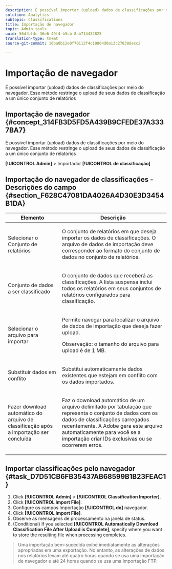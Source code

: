 ```yaml
---
description: É possível importar (upload) dados de classificações por meio do navegador. Esse método restringe o upload de seus dados de classificação a um único conjunto de relatórios
solution: Analytics
subtopic: Classifications
title: Importação de navegador
topic: Admin tools
uuid: 56dfbf4c-36e6-49f4-b5cb-8ab714432825
translation-type: tm+mt
source-git-commit: 16ba0b12e0f70112f4c10804d0a13c278388ecc2

---
```



# Importação de navegador

É possível importar (upload) dados de classificações por meio do navegador. Esse método restringe o upload de seus dados de classificação a um único conjunto de relatórios

## Importação de navegador {#concept_314FB3D5FD5A439B9CFEDE37A3337BA7}

É possível importar (upload) dados de classificações por meio do navegador. Esse método restringe o upload de seus dados de classificação a um único conjunto de relatórios

**[!UICONTROL Admin]** &gt; Importador **[!UICONTROL de classificação]**

## Importação do navegador de classificações - Descrições do campo {#section_F628C47081DA4026A4D30E3D3454B1DA}

<table id="table_7FC7E510E7E74C2D9E8F316C5C6B66DB"> 
 <thead> 
  <tr> 
   <th colname="col1" class="entry"> Elemento </th> 
   <th colname="col2" class="entry"> Descrição </th> 
  </tr> 
 </thead>
 <tbody> 
  <tr> 
   <td colname="col1"> Selecionar o Conjunto de relatórios </td> 
   <td colname="col2"> <p>O conjunto de relatórios em que deseja importar os dados de classificações. O arquivo de dados de importação deve corresponder ao formato do conjunto de dados no conjunto de relatórios. </p> </td> 
  </tr> 
  <tr> 
   <td colname="col1"> Conjunto de dados a ser classificado </td> 
   <td colname="col2"> <p>O conjunto de dados que receberá as classificações. A lista suspensa inclui todos os relatórios em seus conjuntos de relatórios configurados para classificação. </p> </td> 
  </tr> 
  <tr> 
   <td colname="col1"> Selecionar o arquivo para importar </td> 
   <td colname="col2"> <p>Permite navegar para localizar o arquivo de dados de importação que deseja fazer upload. </p> <p>Observação: o tamanho do arquivo para upload é de 1 MB. </p> </td> 
  </tr> 
  <tr> 
   <td colname="col1"> Substituir dados em conflito </td> 
   <td colname="col2"> <p>Substitui automaticamente dados existentes que estejam em conflito com os dados importados. </p> </td> 
  </tr> 
  <tr> 
   <td colname="col1"> Fazer download automático do arquivo de classificação após a importação ser concluída </td> 
   <td colname="col2"> <p>Faz o download automático de um arquivo delimitado por tabulação que representa o conjunto de dados com os dados de classificações carregados recentemente. A Adobe gera este arquivo automaticamente para você se a importação criar IDs exclusivas ou se ocorrerem erros. </p> </td> 
  </tr> 
 </tbody> 
</table>

## Importar classificações pelo navegador {#task_D7D51CB6FB35437AB68599B1B23FEAC1}

<!-- 

t_upload_a_saint_data_file_via_web_browser.xml

 -->

1. Click **[!UICONTROL Admin]** &gt; **[!UICONTROL Classification Importer]**.
1. Click **[!UICONTROL Import File]**.
1. Configure os campos Importação **[!UICONTROL do]** navegador.
1. Click **[!UICONTROL Import File]**.
1. Observe as mensagens de processamento na janela de status.
1. (Conditional) If you selected **[!UICONTROL Automatically Download Classification File After Upload is Complete]**, specify where you want to store the resulting file when processing completes.
>Uma importação bem-sucedida exibe imediatamente as alterações apropriadas em uma exportação. No entanto, as alterações de dados nos relatórios levam até quatro horas quando se usa uma importação de navegador e até 24 horas quando se usa uma importação FTP.

